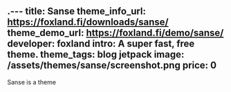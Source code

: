 .---
title: Sanse
theme_info_url: https://foxland.fi/downloads/sanse/
theme_demo_url: https://foxland.fi/demo/sanse/
developer: foxland
intro: A super fast, free theme.
theme_tags: blog jetpack
image: /assets/themes/sanse/screenshot.png
price: 0
---
Sanse is a theme
